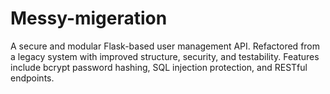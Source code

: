 # Messy-migeration
A secure and modular Flask-based user management API. Refactored from a legacy system with improved structure, security, and testability. Features include bcrypt password hashing, SQL injection protection, and RESTful endpoints.
